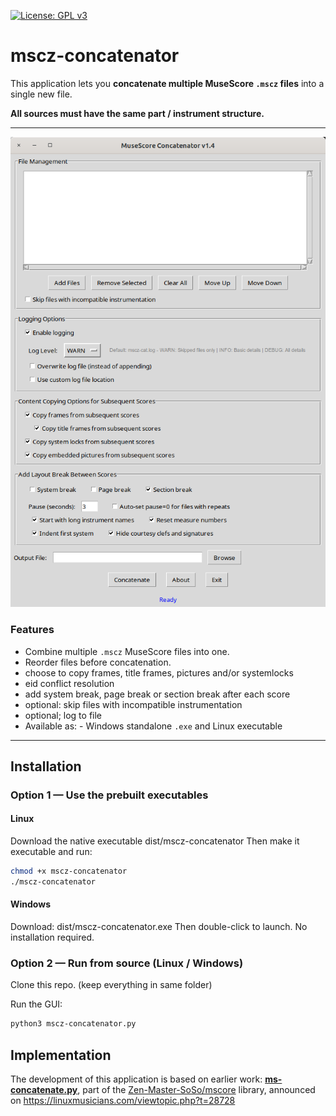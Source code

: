 [![License: GPL v3](https://img.shields.io/badge/License-GPL%20v3-blue.svg)](https://www.gnu.org/licenses/gpl-3.0.en.html)

# mscz-concatenator

This application lets you **concatenate multiple MuseScore `.mscz` files** into a single new file.

**All sources must have the same part / instrument structure.**

---

![screenshot](screenshot.png)

### Features 
- Combine multiple `.mscz` MuseScore files into one.
- Reorder files before concatenation.
- choose to copy frames, title frames, pictures and/or systemlocks
- eid conflict resolution
- add system break, page break or section break after each score
- optional: skip files with incompatible instrumentation
- optional; log to file
- Available as: - Windows standalone `.exe` and Linux executable
---

## Installation

### Option 1 — Use the prebuilt executables

#### **Linux**
Download the native executable dist/mscz-concatenator
Then make it executable and run:
```bash
chmod +x mscz-concatenator
./mscz-concatenator
````

#### **Windows**
Download: dist/mscz-concatenator.exe
Then double-click to launch. No installation required.

### Option 2 — Run from source (Linux / Windows)

Clone this repo. (keep everything in same folder)

Run the GUI:
```bash
python3 mscz-concatenator.py
````

## Implementation

The development of this application is based on earlier work:
[**ms-concatenate.py**](https://github.com/Zen-Master-SoSo/mscore/blob/master/scripts/ms_concatenate.py), part of the [Zen-Master-SoSo/mscore](https://github.com/Zen-Master-SoSo/mscore) library, announced on https://linuxmusicians.com/viewtopic.php?t=28728

